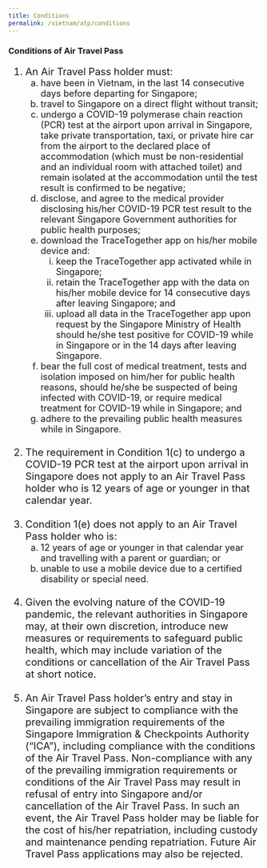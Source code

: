 ```yaml
---
title: Conditions
permalink: /vietnam/atp/conditions
---
```


### **Conditions of Air Travel Pass**

<ol style="font-size:20px;">
  <li style="font-size:20px; list-style-type:decimal;"> An Air Travel Pass holder must: 
     <ol style="font-size:18px; list-style-type:lower-alpha;">
  <li style="font-size:18px; list-style-type:lower-alpha;"> have been in Vietnam, in the last 14 consecutive days before departing for Singapore;</li>
        <li style="font-size:18px; list-style-type:lower-alpha;"> travel to Singapore on a direct flight without transit;</li>
       <li style="font-size:18px; list-style-type:lower-alpha;"> undergo a COVID-19 polymerase chain reaction (PCR) test at the airport upon arrival in Singapore, take private transportation, taxi, or private hire car from the airport to the declared place of accommodation (which must be non-residential and an individual room with attached toilet) and remain isolated at the accommodation until the test result is confirmed to be negative;</li>
       <li style="font-size:18px; list-style-type:lower-alpha;"> disclose, and agree to the medical provider disclosing his/her COVID-19 PCR test result to the relevant Singapore Government authorities for public health purposes;</li>
       <li style="font-size:18px; list-style-type:lower-alpha;"> download the TraceTogether app on his/her mobile device and:
        <ol style="font-size:18px; list-style-type:lower-roman;">
          <li style="font-size:18px; list-style-type:lower-roman;">keep the TraceTogether app activated while in Singapore;</li>
           <li style="font-size:18px; list-style-type:lower-roman;">retain the TraceTogether app with the data on his/her mobile device for 14 consecutive days after leaving Singapore; and</li>
          <li style="font-size:18px; list-style-type:lower-roman;">upload all data in the TraceTogether app upon request by the Singapore Ministry of Health should he/she test positive for COVID-19 while in Singapore or in the 14 days after leaving Singapore.</li>
         </ol>
       </li>
        <li style="font-size:18px; list-style-type:lower-alpha;"> bear the full cost of medical treatment, tests and isolation imposed on him/her for public health reasons, should he/she be suspected of being infected with COVID-19, or require medical treatment for COVID-19 while in Singapore; and</li>
       <li style="font-size:18px; list-style-type:lower-alpha;"> adhere to the prevailing public health measures while in Singapore.</li>
     </ol>
  </li>
  <br/>
    <li style="font-size:20px; list-style-type:decimal;"> The requirement in Condition 1(c) to undergo a COVID-19 PCR test at the airport upon arrival in Singapore does not apply to an Air Travel Pass holder who is 12 years of age or younger in that calendar year. </li>
  <br/>
   <li style="font-size:20px; list-style-type:decimal;"> Condition 1(e) does not apply to an Air Travel Pass holder who is:
  <ol style="font-size:18px; list-style-type:lower-alpha;">
  <li style="font-size:18px; list-style-type:lower-alpha;">12 years of age or younger in that calendar year and travelling with a parent or guardian; or</li>
    <li style="font-size:18px; list-style-type:lower-alpha;">unable to use a mobile device due to a certified disability or special need.</li>
    </ol>
  </li>
  <br/>
  <li style="font-size:20px; list-style-type:decimal;"> Given the evolving nature of the COVID-19 pandemic, the relevant authorities in Singapore may, at their own discretion, introduce new measures or requirements to safeguard public health, which may include variation of the conditions or cancellation of the Air Travel Pass at short notice. </li><br/>
   <li style="font-size:20px; list-style-type:decimal;"> An Air Travel Pass holder’s entry and stay in Singapore are subject to compliance with the prevailing immigration requirements of the Singapore Immigration & Checkpoints Authority (“ICA”), including compliance with the conditions of the Air Travel Pass. Non-compliance with any of the prevailing immigration requirements or conditions of the Air Travel Pass may result in refusal of entry into Singapore and/or cancellation of the Air Travel Pass. In such an event, the Air Travel Pass holder may be liable for the cost of his/her repatriation, including custody and maintenance pending repatriation. Future Air Travel Pass applications may also be rejected. </li>  
</ol>

